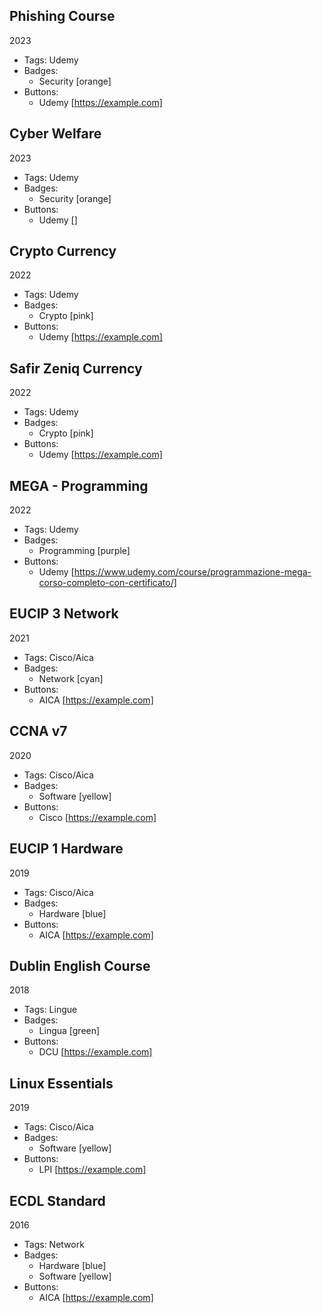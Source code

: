## Phishing Course
2023
- Tags: Udemy
- Badges:
  - Security [orange]
- Buttons:
  - Udemy [https://example.com]

## Cyber Welfare
2023
- Tags: Udemy
- Badges:
  - Security [orange]
- Buttons:
  - Udemy []

## Crypto Currency
2022
- Tags: Udemy
- Badges:
  - Crypto [pink]
- Buttons:
  - Udemy [https://example.com]

## Safir Zeniq Currency
2022
- Tags: Udemy
- Badges:
  - Crypto [pink]
- Buttons:
  - Udemy [https://example.com]

## MEGA - Programming
2022
- Tags: Udemy
- Badges:
  - Programming [purple]
- Buttons:
  - Udemy [https://www.udemy.com/course/programmazione-mega-corso-completo-con-certificato/]

## EUCIP 3 Network
2021
- Tags: Cisco/Aica
- Badges:
  - Network [cyan]
- Buttons:
  - AICA [https://example.com]

## CCNA v7
2020
- Tags: Cisco/Aica
- Badges:
  - Software [yellow]
- Buttons:
  - Cisco [https://example.com]

## EUCIP 1 Hardware
2019
- Tags: Cisco/Aica
- Badges:
  - Hardware [blue]
- Buttons:
  - AICA [https://example.com]

## Dublin English Course
2018
- Tags: Lingue
- Badges:
  - Lingua [green]
- Buttons:
  - DCU [https://example.com]

## Linux Essentials
2019
- Tags: Cisco/Aica
- Badges:
  - Software [yellow]
- Buttons:
  - LPI [https://example.com]

## ECDL Standard
2016
- Tags: Network
- Badges:
  - Hardware [blue]
  - Software [yellow]
- Buttons:
  - AICA [https://example.com]





